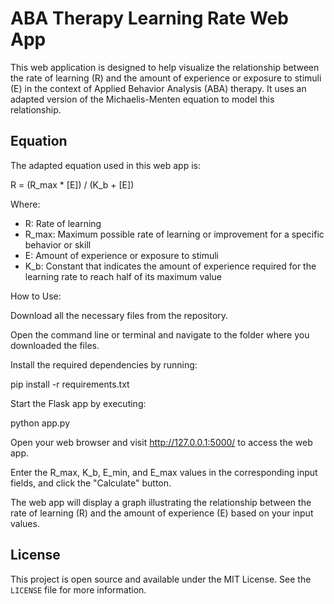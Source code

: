 # ABA Therapy Learning Rate Web App

This web application is designed to help visualize the relationship between the rate of learning (R) and the amount of experience or exposure to stimuli (E) in the context of Applied Behavior Analysis (ABA) therapy. It uses an adapted version of the Michaelis-Menten equation to model this relationship.

## Equation

The adapted equation used in this web app is:

R = (R_max * [E]) / (K_b + [E])

Where:
- R: Rate of learning
- R_max: Maximum possible rate of learning or improvement for a specific behavior or skill
- E: Amount of experience or exposure to stimuli
- K_b: Constant that indicates the amount of experience required for the learning rate to reach half of its maximum value

How to Use:

Download all the necessary files from the repository.

Open the command line or terminal and navigate to the folder where you downloaded the files.

Install the required dependencies by running:

pip install -r requirements.txt

Start the Flask app by executing:

python app.py

Open your web browser and visit http://127.0.0.1:5000/ to access the web app.

Enter the R_max, K_b, E_min, and E_max values in the corresponding input fields, and click the "Calculate" button.

The web app will display a graph illustrating the relationship between the rate of learning (R) and the amount of experience (E) based on your input values.

## License

This project is open source and available under the MIT License. See the `LICENSE` file for more information.
